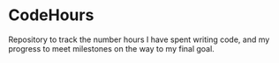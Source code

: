 # CodeHours
Repository to track the number hours I have spent writing code, and my progress to meet milestones on the way to my final goal. 
